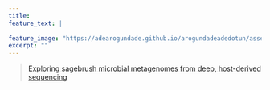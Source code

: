 ```yaml
---
title:
feature_text: |
  
feature_image: "https://adearogundade.github.io/arogundadeadedotun/assets/Images/Research_Cover_1.jpg"
excerpt: ""
---
```



> [Exploring sagebrush microbial metagenomes from deep, host-derived sequencing](https://www.boisestate.edu/events/event/graduate-defense-adedotun-arogundade/)
